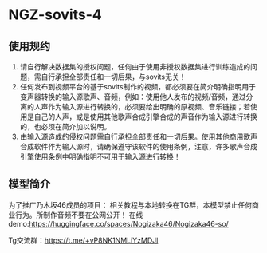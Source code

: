 # NGZ-sovits-4

## 使用规约
1. 请自行解决数据集的授权问题，任何由于使用非授权数据集进行训练造成的问题，需自行承担全部责任和一切后果，与sovits无关！
2. 任何发布到视频平台的基于sovits制作的视频，都必须要在简介明确指明用于变声器转换的输入源歌声、音频，例如：使用他人发布的视频/音频，通过分离的人声作为输入源进行转换的，必须要给出明确的原视频、音乐链接；若使用是自己的人声，或是使用其他歌声合成引擎合成的声音作为输入源进行转换的，也必须在简介加以说明。
3. 由输入源造成的侵权问题需自行承担全部责任和一切后果。使用其他商用歌声合成软件作为输入源时，请确保遵守该软件的使用条例，注意，许多歌声合成引擎使用条例中明确指明不可用于输入源进行转换！

## 模型简介
为了推广乃木坂46成员的项目：
相关教程与本地转换在TG群，本模型禁止任何商业行为。所制作音频不要在公网公开！
在线demo:https://huggingface.co/spaces/Nogizaka46/Nogizaka46-so/

Tg交流群：https://t.me/+vP8NK1NMLiYzMDJl
